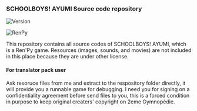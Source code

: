 ### SCHOOLBOYS! AYUMI Source code repository

![Version](https://img.shields.io/badge/Version-2.2.2663.0-green.svg?style=flat-square)

![RenPy](https://img.shields.io/badge/RenPy-6.99.14.3135-green.svg?style=flat-square)

This repository contains all source codes of SCHOOLBOYS! AYUMI, which is a Ren'Py game. Resources (images, sounds, and movies) are not included in this place because they are under other license.

#### For translator pack user

Ask resoruce files from me and extract to the respository folder directly, it will provide you a runnable game for debugging. I need you for signing on a confidentiality agreement before send files to you, this is a forced condition in purpose to keep original creaters' copyright on 2eme Gymnopédie.
